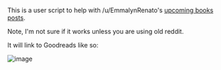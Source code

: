 This is a user script to help with /u/EmmalynRenato's [upcoming books posts](https://old.reddit.com/user/EmmalynRenato/submitted/).

Note, I'm not sure if it works unless you are using old reddit.

It will link to Goodreads like so:

![image](https://github.com/user-attachments/assets/d211dad7-6bd5-4a2e-b7aa-c1d794252f2e)

